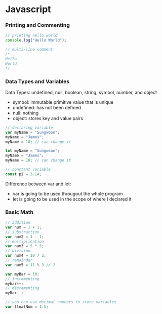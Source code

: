 # Javascript

### Printing and Commenting
```javascript
// printing hello world
console.log("Hello World");

// multi-line comment
/* 
Hello
World
*/
```
### Data Types and Variables

Data Types: undefined, null, boolean, string, symbol, number, and object
* symbol: immutable primitive value that is unique
* undefined: has not been defined
* null: nothing
* object: stores key and value pairs

```javascript
// declaring variable
var myName = "Sungwoon";
myName = "James";
myName = 10; // can change it

let myName = "Sungwoon";
myName = "James";
myName = 10; // can change it

// constant variable
const pi = 3.14;
```
Difference between var and let:
* var is going to be used througout the whole program
* let is going to be used in the scope of where I declared it

### Basic Math
```javascript
// addition
var num = 1 + 1;
// substraction
var num2 = 1 - 1;
// multiplication
var num3 = 5 * 5;
// division
var num4 = 10 / 2;
// remainder
var num5 = 11 % 3 // 2

var myBar = 10;
// incrementing
mybar++;
// decrementing
myBar--;

// you can use decimal numbers to store variables
var floatNum = 1.5;
```
